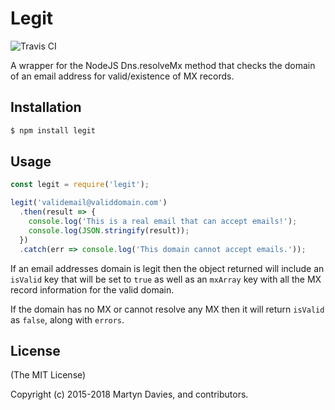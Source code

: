 # Legit

![Travis CI](https://travis-ci.org/martyndavies/legit.svg?branch=master)

A wrapper for the NodeJS Dns.resolveMx method that checks the domain of an email address for valid/existence of MX records.

## Installation

```html
$ npm install legit
```
## Usage

```javascript
const legit = require('legit');

legit('validemail@validdomain.com')
  .then(result => {
    console.log('This is a real email that can accept emails!');
    console.log(JSON.stringify(result));
  })
  .catch(err => console.log('This domain cannot accept emails.'));
```

If an email addresses domain is legit then the object returned will include an `isValid` key that will be set to `true` as well as an `mxArray` key with all the MX record information for the valid domain.

If the domain has no MX or cannot resolve any MX then it will return `isValid` as `false`, along with `errors`.


## License

(The MIT License)

Copyright (c) 2015-2018 Martyn Davies, and contributors.